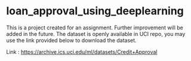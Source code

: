 # loan_approval_using_deeplearning
This is a project created for an assignment. Further improvement will be added in the future. The dataset is openly available in UCI repo, you may use the link provided below to download the dataset.

Link : https://archive.ics.uci.edu/ml/datasets/Credit+Approval
